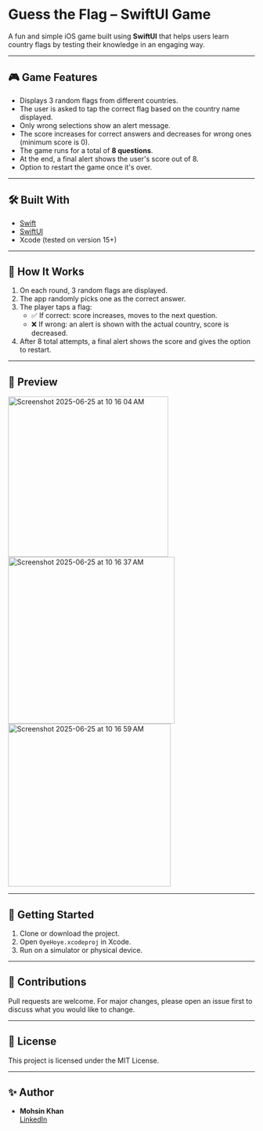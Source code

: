 
# Guess the Flag – SwiftUI Game

A fun and simple iOS game built using **SwiftUI** that helps users learn country flags by testing their knowledge in an engaging way.

---

## 🎮 Game Features

- Displays 3 random flags from different countries.
- The user is asked to tap the correct flag based on the country name displayed.
- Only wrong selections show an alert message.
- The score increases for correct answers and decreases for wrong ones (minimum score is 0).
- The game runs for a total of **8 questions**.
- At the end, a final alert shows the user's score out of 8.
- Option to restart the game once it's over.

---

## 🛠️ Built With

- [Swift](https://developer.apple.com/swift/)
- [SwiftUI](https://developer.apple.com/xcode/swiftui/)
- Xcode (tested on version 15+)

---

## 🧠 How It Works

1. On each round, 3 random flags are displayed.
2. The app randomly picks one as the correct answer.
3. The player taps a flag:
   - ✅ If correct: score increases, moves to the next question.
   - ❌ If wrong: an alert is shown with the actual country, score is decreased.
4. After 8 total attempts, a final alert shows the score and gives the option to restart.

---

## 📸 Preview
<img width="327" alt="Screenshot 2025-06-25 at 10 16 04 AM" src="https://github.com/user-attachments/assets/3d6bff11-cf5d-49e3-a43b-4961ef281d2e" />
<img width="340" alt="Screenshot 2025-06-25 at 10 16 37 AM" src="https://github.com/user-attachments/assets/efef0d52-b03c-4b52-9a4e-55d391ddf2b0" />
<img width="332" alt="Screenshot 2025-06-25 at 10 16 59 AM" src="https://github.com/user-attachments/assets/0cf4bacb-589c-4cc3-a089-320055229abf" />


---

## 🚀 Getting Started

1. Clone or download the project.
2. Open `OyeHoye.xcodeproj` in Xcode.
3. Run on a simulator or physical device.

---

## 🤝 Contributions

Pull requests are welcome. For major changes, please open an issue first to discuss what you would like to change.

---

## 📄 License

This project is licensed under the MIT License.

---

## ✨ Author

- **Mohsin Khan**  
  [LinkedIn](https://www.linkedin.com/in/mohsin-khan777/) 


